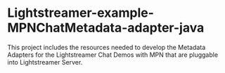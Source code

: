# Lightstreamer-example-MPNChatMetadata-adapter-java
This project includes the resources needed to develop the Metadata Adapters for the Lightstreamer Chat Demos with MPN that are pluggable into Lightstreamer Server.

